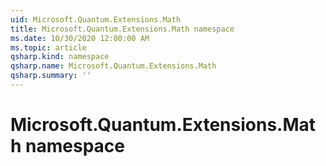 ```yaml
---
uid: Microsoft.Quantum.Extensions.Math
title: Microsoft.Quantum.Extensions.Math namespace
ms.date: 10/30/2020 12:00:00 AM
ms.topic: article
qsharp.kind: namespace
qsharp.name: Microsoft.Quantum.Extensions.Math
qsharp.summary: ''
---
```


# Microsoft.Quantum.Extensions.Math namespace



